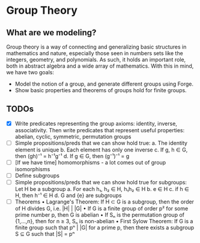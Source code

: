# Group Theory

## What are we modeling?

Group theory is a way of connecting and generalizing basic structures in mathematics and nature, especially those seen in 
numbers sets like the integers, geometry, and polynomials. As such, it holds an important role, both in abstract algebra
and a wide array of mathematics. With this in mind, we have two goals:
- Model the notion of a group, and generate different groups using Forge.
- Show basic properties and theorems of groups hold for finite groups.

## TODOs

- [x] Write predicates representing the group axioms: identity, inverse, associativity. Then write
   predicates that represent useful properties: abelian, cyclic, symmetric, permutation groups
- [ ] Simple propositions/preds that we can show hold true:
    a. The identity element is unique
    b. Each element has only one inverse
    c. If g, h ∈ G, then (gh)⁻¹ = h⁻¹g⁻¹
    d. If g ∈ G, then (g⁻¹)⁻¹ = g
- [ ] [If we have time] homomorphisms - a lot comes out of group isomorphisms
- [ ] Define subgroups
- [ ] Simple propositions/preds that we can show hold true for subgroups:
    Let H be a subgroup
    a. For each h₁, h₂ ∈ H, h₁h₂ ∈ H
    b. e ∈ H
    c. if h ∈ H, then h⁻¹ ∈ H
    d. G and {e} are subgroups
- [ ] Theorems
  • Lagrange's Theorem: If H ⊂ G is a subgroup, then the order of H divides G, i.e. |H| | |G|
  • If G is a finite group of order p² for some prime number p, then G is abelian
  • If Sₙ is the permutation group of {1,...,n}, then for n ≥ 3, Sₙ is non-abelian
  • First Sylow Theorem: If G is a finite group such that pⁿ | |G| for a prime p, then there
      exists a subgroup S ⊆ G such that |S| = pⁿ